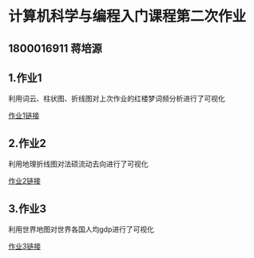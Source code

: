 # 计算机科学与编程入门课程第二次作业
## 1800016911 蒋培源
## 1.作业1
利用词云、柱状图、折线图对上次作业的红楼梦词频分析进行了可视化

[作业1链接](https://jpy0830.github.io/basic_wordcloud.html)
## 2.作业2
利用地理折线图对法硕流动去向进行了可视化

[作业2链接](https://jpy0830.github.io/geo.html)
## 3.作业3
利用世界地图对世界各国人均gdp进行了可视化

[作业3链接](https://jpy0830.github.io/world_map.html)

